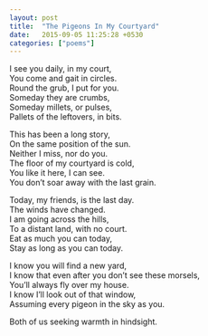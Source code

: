 ```yaml
---
layout: post
title:  "The Pigeons In My Courtyard"
date:   2015-09-05 11:25:28 +0530
categories: ["poems"]
---
```

I see you daily, in my court,  
You come and gait in circles.  
Round the grub, I put for you.  
Someday they are crumbs,  
Someday millets, or pulses,  
Pallets of the leftovers, in bits.  

This has been a long story,  
On the same position of the sun.  
Neither I miss, nor do you.  
The floor of my courtyard is cold,  
You like it here, I can see.  
You don’t soar away with the last grain.  

Today, my friends, is the last day.  
The winds have changed.  
I am going across the hills,  
To a distant land, with no court.  
Eat as much you can today,  
Stay as long as you can today.  

I know you will find a new yard,  
I know that even after you don’t see these morsels,  
You’ll always fly over my house.  
I know I’ll look out of that window,  
Assuming every pigeon in the sky as you.  

Both of us seeking warmth in hindsight.
